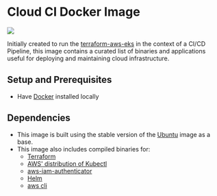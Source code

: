 # Cloud CI Docker Image

![](https://github.com/wperron/cloud-ci/workflows/Docker%20Image%20Build/badge.svg)

Initially created to run the [terraform-aws-eks](https://github.com/terraform-aws-modules/terraform-aws-eks) in the context of a CI/CD Pipeline, this image contains a curated list of binaries and applications useful for deploying and maintaining cloud infrastructure.

## Setup and Prerequisites

- Have [Docker](https://docs.docker.com/install/) installed locally

## Dependencies

- This image is built using the stable version of the [Ubuntu](https://hub.docker.com/_/ubuntu) image as a base.
- This image also includes compiled binaries for:
  - [Terraform](https://github.com/hashicorp/terraform)
  - [AWS' distribution of Kubectl](https://github.com/actions/aws/tree/master/kubectl)
  - [aws-iam-authenticator](https://github.com/kubernetes-sigs/aws-iam-authenticator)
  - [Helm](https://github.com/helm/helm)
  - [aws cli](https://aws.amazon.com/cli/)
